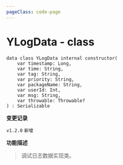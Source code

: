 ```yaml
---
pageClass: code-page
---
```


# YLogData <span class="symbol">- class</span>

```kotlin:no-line-numbers
data class YLogData internal constructor(
    var timestamp: Long,
    var time: String,
    var tag: String,
    var priority: String,
    var packageName: String,
    var userId: Int,
    var msg: String,
    var throwable: Throwable?
) : Serializable
```

**变更记录**

`v1.2.0` `新增`

**功能描述**

> 调试日志数据实现类。